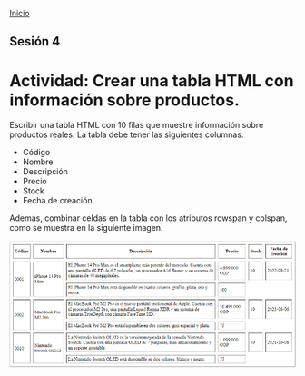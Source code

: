 <!-- No borrar o modificar -->
[Inicio](./index.md)

## Sesión 4


<!-- Su documentación aquí -->

# Actividad: Crear una tabla HTML con información sobre productos.

Escribir una tabla HTML con 10 filas que muestre información sobre productos reales. La tabla debe tener las siguientes columnas:

* Código
* Nombre
* Descripción
* Precio
* Stock
* Fecha de creación

Además, combinar celdas en la tabla con los atributos rowspan y colspan, como se muestra en la siguiente imagen.

![Alt text](IPS4-1.png)

